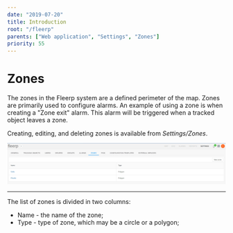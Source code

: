 ```yaml
---
date: "2019-07-20"
title: Introduction
root: "/fleerp"
parents: ["Web application", "Settings", "Zones"]
priority: 55
---
```


# Zones

The zones in the Fleerp system are a defined perimeter of the map.
Zones are primarily used to configure alarms.
An example of using a zone is when creating a "Zone exit" alarm.
This alarm will be triggered when a tracked object leaves a zone.

Creating, editing, and deleting zones is available from *Settings/Zones*.

![Zones](zones-en.png)

---

The list of zones is divided in two columns:

- Name - the name of the zone;
- Type - type of zone, which may be a circle or a polygon;
